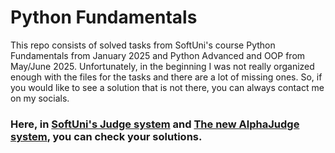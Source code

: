 # Python Fundamentals
This repo consists of solved tasks from SoftUni's course Python Fundamentals from January 2025 and Python Advanced and OOP from May/June 2025.
Unfortunately, in the beginning I was not really organized enough with the files for the tasks and there are a lot of missing ones. So, if you would like to see a solution that is not there, you can always contact me on my socials. 

 ### Here, in [<b>SoftUni's Judge system</b>](https://judge.softuni.org/Contests/#!/List/ByCategory/191/Python-Fundamentals) and [<b>The new AlphaJudge system</b>](https://alpha.judge.softuni.org/contests/by-category/python-advanced-exercises/209), you can check your solutions.
